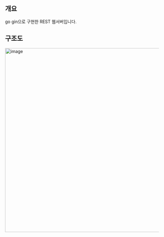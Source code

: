 ## 개요
go gin으로 구현한 REST 웹서버입니다.

## 구조도
<img width="600" alt="image" src="https://github.com/dik654/Go_projects/assets/33992354/76ffeffe-b838-416c-a03d-08fcf34900d9">
